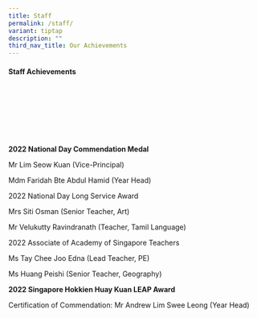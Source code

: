 ```yaml
---
title: Staff
permalink: /staff/
variant: tiptap
description: ""
third_nav_title: Our Achievements
---
```

<h4>Staff Achievements</h4>
<p>
<br>
<br>
<br>
<br>
<br>
<br>
<br><strong>2022 National Day Commendation Medal</strong>
</p>
<p>Mr Lim Seow Kuan (Vice-Principal)</p>
<p>Mdm Faridah Bte Abdul Hamid (Year Head)</p>
<p>2022 National Day Long Service Award</p>
<p>Mrs Siti Osman (Senior Teacher, Art)</p>
<p>Mr Velukutty Ravindranath (Teacher, Tamil Language)</p>
<p>2022 Associate of Academy of Singapore Teachers</p>
<p>Ms Tay Chee Joo Edna (Lead Teacher, PE)</p>
<p>Ms Huang Peishi (Senior Teacher, Geography)</p>
<p></p>
<p><strong>2022 Singapore Hokkien Huay Kuan LEAP Award</strong>
</p>
<p>Certification of Commendation: Mr Andrew Lim Swee Leong (Year Head)</p>
